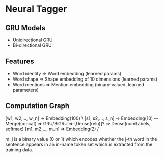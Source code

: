 # Neural Tagger

## GRU Models

- Unidirectional GRU
- Bi-directional GRU

## Features
- Word identity => Word embedding (learned params)
- Word shape => Shape embedding of 10 dimensions (learned params)
- Word mentions => Mention embedding (binary-valued, learned parameters)

## Computation Graph

[w1, w2,..., w_n] => Embedding(100) \ 
[s1, s2,..., s_n] => Embedding(10) -- Merge(concat) => GRU/BiGRU => [Dense(relu)]? => Dense(numLabels, softmax)
[m1, m2,..., m_n] => Embedding(2)   / 

m_j is a binary value (0 or 1) which encodes whether the j-th word in the sentence appears in an in-name token set which is extracted from the training data.